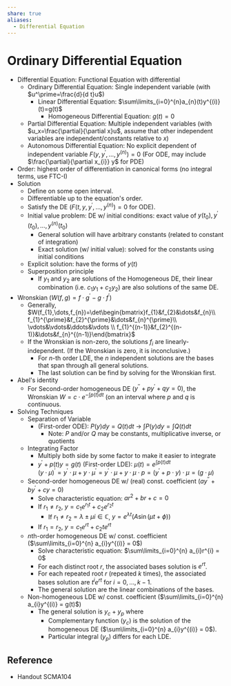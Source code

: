 ```yaml
---
share: true
aliases:
  - Differential Equation
---
```


# Ordinary Differential Equation

- Differential Equation: Functional Equation with differential
	- Ordinary Differential Equation: Single independent variable (with $u^\prime=\frac{d}{d t}u$)
		- Linear Differential Equation: $\sum\limits_{i=0}^{n}a_{n}(t)y^{(i)}(t)=g(t)$
			- Homogeneous Differential Equation: $g(t)=0$
	- Partial Differential Equation: Multiple independent variables (with $u_x=\frac{\partial}{\partial x}u$, assume that other independent variables are independent/constants relative to $x$)
	- Autonomous Differential Equation: No explicit dependent of independent variable $F(y,y^\prime,\dots,y^{(n)})=0$ (For ODE, may include $\frac{\partial}{\partial x_{i}} y$ for PDE)
- Order: highest order of differentiation in canonical forms (no integral terms, use FTC-I)
- Solution
	- Define on some open interval.
	- Differentiable up to the equation's order.
	- Satisfy the DE ($F(t,y,y^{\prime},\dots,y^{(n)})=0$ for ODE).
	- Initial value problem: DE w/ initial conditions: exact value of $y(t_{0}),y^{\prime}(t_{0}),\dots,y^{(n)}(t_{0})$
		- General solution will have arbitrary constants (related to constant of integration)
		- Exact solution (w/ initial value): solved for the constants using initial conditions
	- Explicit solution: have the forms of $y(t)$
	- Superposition principle
		- If $y_1$ and $y_2$ are solutions of the Homogeneous DE, their linear combination (i.e. $c_{1}y_{1}+c_{2}y_{2}$) are also solutions of the same DE.
- Wronskian ($W(f,g)=f\cdot g^{\prime}-g\cdot f^{\prime}$)
	- Generally, $W(f_{1},\dots,f_{n})=\det\begin{bmatrix}f_{1}&f_{2}&\dots&f_{n}\\ f_{1}^{\prime}&f_{2}^{\prime}&\dots&f_{n}^{\prime}\\ \vdots&\vdots&\ddots&\vdots \\ f_{1}^{(n-1)}&f_{2}^{(n-1)}&\dots&f_{n}^{(n-1)}\end{bmatrix}$
	- If the Wronskian is non-zero, the solutions $f_{i}$ are linearly-independent. (If the Wronskian is zero, it is inconclusive.)
		- For $n$-th order LDE, the $n$ independent solutions are the bases that span through all general solutions.
		- The last solution can be find by solving for the Wronskian first.
- Abel's identity
	- For Second-order homogeneous DE ($y^{\prime\prime}+p y^{\prime}+q y = 0$), the Wronskian $W=c\cdot e^{-\int p(t)dt}$ (on an interval where $p$ and $q$ is continuous.
- Solving Techniques
	- Separation of Variable
		- (First-order ODE): $P(y)dy=Q(t)dt$ → $\int P(y)dy = \int Q(t)dt$
			- Note: $P$ and/or $Q$ may be constants, multiplicative inverse, or quotients
	- Integrating Factor
		- Multiply both side by some factor to make it easier to integrate
		- $y^{\prime}+p(t)y=g(t)$ (First-order LDE): $\mu(t)=e^{\int p(t) dt}$  
		  $(y\cdot\mu)^{\prime}=y^{\prime}\cdot\mu+y\cdot\mu^{\prime}=y^{\prime}\cdot\mu+y\cdot\mu\cdot p=(y^{\prime}+p\cdot y)\cdot \mu=(g\cdot\mu)$
	- Second-order homogeneous DE w/ (real) const. coefficient ($a y^{\prime\prime}+b y^{\prime}+c y = 0$)
		- Solve characteristic equation: $ar^{2}+br+c=0$
		- If $r_{1}\ne r_{2}$, $y=c_{1}e^{r_{1}t}+c_{2}e^{r_{2}t}$
			- If $r_{1}\ne r_{2}=\lambda\pm\mu i\in\mathbb{C}$, $y=e^{\lambda t}\left(A\sin(\mu t + \phi)\right)$
		- If $r_1=r_2$, $y=c_{1}e^{rt}+c_{2}te^{rt}$
	- $n$th-order homogeneous DE w/ const. coefficient ($\sum\limits_{i=0}^{n} a_{i}y^{(i)} = 0$)
		- Solve characteristic equation: $\sum\limits_{i=0}^{n} a_{i}r^{i} = 0$
		- For each distinct root $r$, the associated bases solution is $e^{rt}$.
		- For each repeated root $r$ (repeated $k$ times), the associated bases solution are $t^{i}e^{rt}$ for $i=0,\dots,k-1$.
		- The general solution are the linear combinations of the bases.
	- Non-homogeneous LDE w/ const. coefficient ($\sum\limits_{i=0}^{n} a_{i}y^{(i)} = g(t)$)
		- The general solution is $y_c+y_p$ where
			- Complementary function ($y_c$) is the solution of the homogeneous DE ($\sum\limits_{i=0}^{n} a_{i}y^{(i)} = 0$).
			- Particular integral ($y_p$) differs for each LDE.

## Reference

- Handout SCMA104
